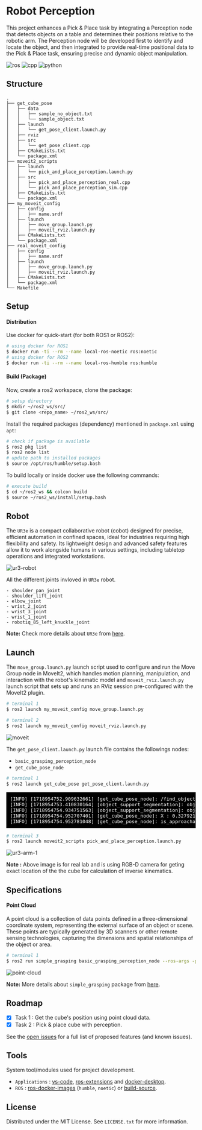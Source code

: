 # Robot Perception

This project enhances a Pick & Place task by integrating a Perception node that detects objects on a table and determines their positions relative to the robotic arm. The Perception node will be developed first to identify and locate the object, and then integrated to provide real-time positional data to the Pick & Place task, ensuring precise and dynamic object manipulation.

![ros](https://img.shields.io/badge/ROS2-humble-red) ![cpp](https://img.shields.io/badge/cpp-11+-blue) ![python](https://img.shields.io/badge/python-3.8+-blue)

## Structure

```text
.
├── get_cube_pose
│   ├── data
│   │   ├── sample_no_object.txt
│   │   └── sample_object.txt
│   ├── launch
│   │   └── get_pose_client.launch.py
│   ├── rviz
│   ├── src
│   │   └── get_pose_client.cpp
│   ├── CMakeLists.txt
│   └── package.xml
├── moveit2_scripts
│   ├── launch
│   │   └── pick_and_place_perception.launch.py
│   ├── src
│   │   ├── pick_and_place_perception_real.cpp
│   │   └── pick_and_place_perception_sim.cpp
│   ├── CMakeLists.txt
│   └── package.xml
├── my_moveit_config
│   ├── config
│   │   ├── name.srdf
│   ├── launch
│   │   ├── move_group.launch.py
│   │   ├── moveit_rviz.launch.py
│   ├── CMakeLists.txt
│   └── package.xml
├── real_moveit_config
│   ├── config
│   │   ├── name.srdf
│   ├── launch
│   │   ├── move_group.launch.py
│   │   ├── moveit_rviz.launch.py
│   ├── CMakeLists.txt
│   └── package.xml
└── Makefile
```

## Setup

#### Distribution

Use docker for quick-start (for both ROS1 or ROS2):

```bash
# using docker for ROS1
$ docker run -ti --rm --name local-ros-noetic ros:noetic
# using docker for ROS2
$ docker run -ti --rm --name local-ros-humble ros:humble
```

#### Build (Package)

Now, create a ros2 workspace, clone the package:

```bash
# setup directory
$ mkdir ~/ros2_ws/src/
$ git clone <repo_name> ~/ros2_ws/src/
```

Install the required packages (dependency) mentioned in `package.xml` using `apt`:

```bash
# check if package is available
$ ros2 pkg list
$ ros2 node list
# update path to installed packages
$ source /opt/ros/humble/setup.bash
```

To build locally or inside docker use the following commands:

```bash
# execute build
$ cd ~/ros2_ws && colcon build
$ source ~/ros2_ws/install/setup.bash
```

## Robot

The `UR3e` is a compact collaborative robot (cobot) designed for precise, efficient automation in confined spaces, ideal for industries requiring high flexibility and safety. Its lightweight design and advanced safety features allow it to work alongside humans in various settings, including tabletop operations and integrated workstations.

![ur3-robot](.assets/ur3-robot.png)

All the different joints invloved in `UR3e` robot.

```text
- shoulder_pan_joint
- shoulder_lift_joint
- elbow_joint
- wrist_2_joint
- wrist_3_joint
- wrist_1_joint
- robotiq_85_left_knuckle_joint
```

**Note:** Check more details about `UR3e` from [here](https://www.universal-robots.com/products/ur3-robot/).

## Launch

The `move_group.launch.py` launch script used to configure and run the Move Group node in MoveIt2, which handles motion planning, manipulation, and interaction with the robot's kinematic model and `moveit_rviz.launch.py` launch script that sets up and runs an RViz session pre-configured with the MoveIt2 plugin.

```bash
# terminal 1
$ ros2 launch my_moveit_config move_group.launch.py
```

```bash
# terminal 2
$ ros2 launch my_moveit_config moveit_rviz.launch.py
```

![moveit](.assets/moveit.png)

The `get_pose_client.launch.py` launch file contains the followings nodes:

- `basic_grasping_perception_node`
- `get_cube_pose_node`

```bash
# terminal 1
$ ros2 launch get_cube_pose get_pose_client.launch.py
```

<pre style="color: white; background: black; padding:10px; font: 0.8rem Inconsolata, monospace;">
[INFO] [1718954752.909632661] [get_cube_pose_node]: /find_objects accepted the goal
[INFO] [1718954753.410830164] [object_support_segmentation]: object support segmentation starting...
[INFO] [1718954754.934751563] [object_support_segmentation]: object support segmentation done processing.
[INFO] [1718954754.952707401] [get_cube_pose_node]: X : 0.327921, Y : -0.010783
[INFO] [1718954754.952781048] [get_cube_pose_node]: is_approachable : `true`
</pre>

```bash
# terminal 3
$ ros2 launch moveit2_scripts pick_and_place_perception.launch.py
```

![ur3-arm-1](.assets/ur3-arm-1.gif)

**Note :** Above image is for real lab and is using RGB-D camera for geting exact location of the the cube for calculation of inverse kinematics.

## Specifications

#### Point Cloud

A point cloud is a collection of data points defined in a three-dimensional coordinate system, representing the external surface of an object or scene. These points are typically generated by 3D scanners or other remote sensing technologies, capturing the dimensions and spatial relationships of the object or area.

```bash
# terminal 1
$ ros2 run simple_grasping basic_grasping_perception_node --ros-args -p debug_topics:=true
```

![point-cloud](.assets/point-cloud.png)

**Note:** More details about `simple_grasping` package from [here](https://github.com/mikeferguson/simple_grasping/tree/ros2).

## Roadmap

- [x] Task 1 : Get the cube's position using point cloud data.
- [x] Task 2 : Pick & place cube with perception.

See the [open issues](https://github.com/llabhishekll/robot_perception/issuess) for a full list of proposed features (and known issues).

## Tools

System tool/modules used for project development.

- `Applications` : [vs-code](https://code.visualstudio.com/), [ros-extensions](https://marketplace.visualstudio.com/items?itemName=ms-iot.vscode-ros) and [docker-desktop](https://docs.docker.com/get-docker/).
- `ROS` : [ros-docker-images](https://hub.docker.com/_/ros/) (`humble`, `noetic`) or [build-source](https://www.ros.org/blog/getting-started/).

## License

Distributed under the MIT License. See `LICENSE.txt` for more information.
